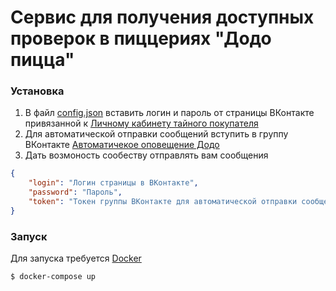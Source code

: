 # Сервис для получения доступных проверок в пиццериях "Додо пицца"

### Установка

1. В файл [config.json](https://github.com/nalunenanule/dodoparser/blob/master/static/config.json) вставить логин и пароль от страницы ВКонтакте привязанной к 
[Личному кабинету тайного покупателя](https://lk.dodocontrol.ru/)
2. Для автоматической отправки сообщений вступить в группу ВКонтакте [Автоматичекое оповещение Додо](https://vk.com/club150720165)
3. Дать возмоность сообеству отправлять вам сообщения

```json
{
    "login": "Логин страницы в ВКонтакте",
    "password": "Пароль",
    "token": "Токен группы ВКонтакте для автоматической отправки сообщений (для вашей собственной группы)"
}
```

### Запуск

Для запуска требуется [Docker](https://www.docker.com/)

```sh
$ docker-compose up
```

